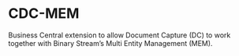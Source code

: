 # CDC-MEM
Business Central extension to allow Document Capture (DC) to work together with Binary Stream’s Multi Entity Management (MEM).
